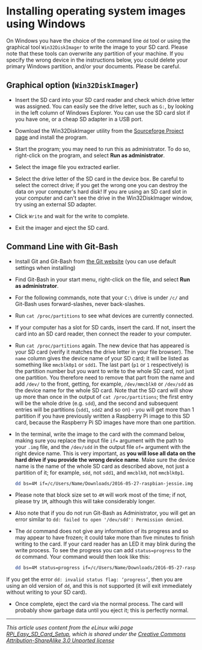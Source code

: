 # Installing operating system images using Windows

On Windows you have the choice of the command line `dd` tool or using the graphical tool `Win32DiskImager` to write the image to your SD card. Please note that these tools can overwrite any partition of your machine. If you specify the wrong device in the instructions below, you could delete your primary Windows partition, and/or your documents. Please be careful.

## Graphical option (`Win32DiskImager`)

- Insert the SD card into your SD card reader and check which drive letter was assigned. You can easily see the drive letter, such as `G:`, by looking in the left column of Windows Explorer. You can use the SD card slot if you have one, or a cheap SD adapter in a USB port.

- Download the Win32DiskImager utility from the [Sourceforge Project page](http://sourceforge.net/projects/win32diskimager/) and install the program.

- Start the program; you may need to run this as administrator. To do so, right-click on the program, and select **Run as administrator**.

- Select the image file you extracted earlier.

- Select the drive letter of the SD card in the device box. Be careful to select the correct drive; if you get the wrong one you can destroy the data on your computer's hard disk! If you are using an SD card slot in your computer and can't see the drive in the Win32DiskImager window, try using an external SD adapter.

- Click `Write` and wait for the write to complete.

- Exit the imager and eject the SD card.

## Command Line with Git-Bash

- Install Git and Git-Bash from [the Git website](https://git-scm.com/download/win) (you can use default settings when installing)

- Find Git-Bash in your start menu, right-click on the file, and select **Run as administrator**.

- For the following commands, note that your `C:\` drive is under `/c/` and Git-Bash uses forward-slashes, never back-slashes.

- Run `cat /proc/partitions` to see what devices are currently connected.

- If your computer has a slot for SD cards, insert the card. If not, insert the card into an SD card reader, then connect the reader to your computer.

- Run `cat /proc/partitions` again. The new device that has appeared is your SD card (verify it matches the drive letter in your file browser). The `name` column gives the device name of your SD card; it will be listed as something like `mmcblk0p1` or `sdd1`. The last part (`p1` or `1` respectively) is the partition number but you want to write to the whole SD card, not just one partition. You therefore need to remove that part from the name and add `/dev/` to the front, getting, for example, `/dev/mmcblk0` or `/dev/sdd` as the device name for the whole SD card. Note that the SD card will show up more than once in the output of `cat /proc/partitions`; the first entry will be the whole drive (e.g. `sdd`), and the second and subsequent entries will be partitions (`sdd1`, `sdd2` and so on) - you will get more than 1 partition if you have previously written a Raspberry Pi image to this SD card, because the Raspberry Pi SD images have more than one partition.

- In the terminal, write the image to the card with the command below, making sure you replace the input file `if=` argument with the path to your `.img` file, and the `/dev/sdd` in the output file `of=` argument with the right device name. This is very important, as **you will lose all data on the hard drive if you provide the wrong device name**. Make sure the device name is the name of the whole SD card as described above, not just a partition of it; for example, `sdd`, not `sdd1`, and `mmcblk0`, not `mmcblk0p1`.

    ```bash
    dd bs=4M if=/c/Users/Name/Downloads/2016-05-27-raspbian-jessie.img of=/dev/sdd
    ```

- Please note that block size set to `4M` will work most of the time; if not, please try `1M`, although this will take considerably longer.

- Also note that if you do not run Git-Bash as Administrator, you will get an error similar to `dd: failed to open '/dev/sdd': Permission denied`.

- The `dd` command does not give any information of its progress and so may appear to have frozen; it could take more than five minutes to finish writing to the card. If your card reader has an LED it may blink during the write process. To see the progress you can add `status=progress` to the `dd` command. Your command would then look like this:

    ```bash
    dd bs=4M status=progress if=/c/Users/Name/Downloads/2016-05-27-raspbian-jessie.img of=/dev/sdd
    ```
If you get the error `dd: invalid status flag: ‘progress’`, then you are using an old version of `dd`, and this is not supported (it will exit immediately without writing to your SD card).

- Once complete, eject the card via the normal process. The card will probably show garbage data until you eject it; this is perfectly normal.

---

*This article uses content from the eLinux wiki page [RPi_Easy_SD_Card_Setup](http://elinux.org/RPi_Easy_SD_Card_Setup), which is shared under the [Creative Commons Attribution-ShareAlike 3.0 Unported license](http://creativecommons.org/licenses/by-sa/3.0/)*
